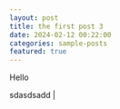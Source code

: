 ```yaml
---
layout: post
title: the first post 3
date: 2024-02-12 00:22:00
categories: sample-posts
featured: true
---
```


Hello

sdasdsadd |